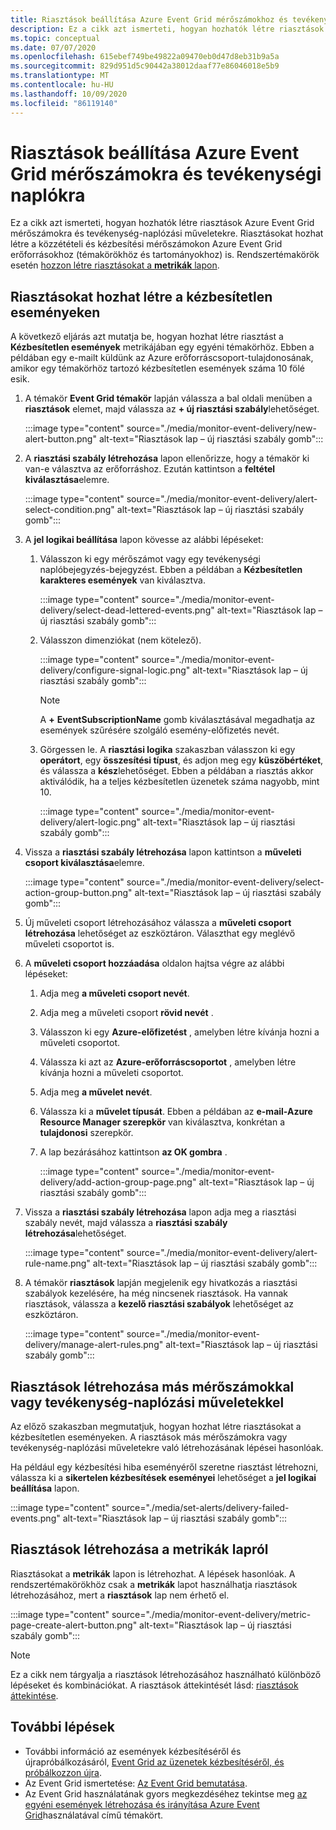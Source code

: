 ```yaml
---
title: Riasztások beállítása Azure Event Grid mérőszámokhoz és tevékenység-naplózási műveletekhez
description: Ez a cikk azt ismerteti, hogyan hozhatók létre riasztások Azure Event Grid mérőszámokra és tevékenység-naplózási műveletekre.
ms.topic: conceptual
ms.date: 07/07/2020
ms.openlocfilehash: 615ebef749be49822a09470eb0d47d8eb31b9a5a
ms.sourcegitcommit: 829d951d5c90442a38012daaf77e86046018e5b9
ms.translationtype: MT
ms.contentlocale: hu-HU
ms.lasthandoff: 10/09/2020
ms.locfileid: "86119140"
---
```

# <a name="set-alerts-on-azure-event-grid-metrics-and-activity-logs"></a>Riasztások beállítása Azure Event Grid mérőszámokra és tevékenységi naplókra
Ez a cikk azt ismerteti, hogyan hozhatók létre riasztások Azure Event Grid mérőszámokra és tevékenység-naplózási műveletekre. Riasztásokat hozhat létre a közzétételi és kézbesítési mérőszámokon Azure Event Grid erőforrásokhoz (témakörökhöz és tartományokhoz) is. Rendszertémakörök esetén [hozzon létre riasztásokat a **metrikák** lapon](#create-alerts-using-the-metrics-page).

## <a name="create-alerts-on-dead-lettered-events"></a>Riasztásokat hozhat létre a kézbesítetlen eseményeken
A következő eljárás azt mutatja be, hogyan hozhat létre riasztást a **Kézbesítetlen események** metrikájában egy egyéni témakörhöz. Ebben a példában egy e-mailt küldünk az Azure erőforráscsoport-tulajdonosának, amikor egy témakörhöz tartozó kézbesítetlen események száma 10 fölé esik. 

1. A témakör **Event Grid témakör** lapján válassza a bal oldali menüben a **riasztások** elemet, majd válassza az **+ új riasztási szabály**lehetőséget. 

    :::image type="content" source="./media/monitor-event-delivery/new-alert-button.png" alt-text="Riasztások lap – új riasztási szabály gomb":::
2. A **riasztási szabály létrehozása** lapon ellenőrizze, hogy a témakör ki van-e választva az erőforráshoz. Ezután kattintson a **feltétel kiválasztása**elemre. 

    :::image type="content" source="./media/monitor-event-delivery/alert-select-condition.png" alt-text="Riasztások lap – új riasztási szabály gomb":::    
3. A **jel logikai beállítása** lapon kövesse az alábbi lépéseket:
    1. Válasszon ki egy mérőszámot vagy egy tevékenységi naplóbejegyzés-bejegyzést. Ebben a példában a **Kézbesítetlen karakteres események** van kiválasztva. 

        :::image type="content" source="./media/monitor-event-delivery/select-dead-lettered-events.png" alt-text="Riasztások lap – új riasztási szabály gomb":::        
    2. Válasszon dimenziókat (nem kötelező). 
        
        :::image type="content" source="./media/monitor-event-delivery/configure-signal-logic.png" alt-text="Riasztások lap – új riasztási szabály gomb":::        

        > [!NOTE]
        > A **+** **EventSubscriptionName** gomb kiválasztásával megadhatja az események szűrésére szolgáló esemény-előfizetés nevét. 
    3. Görgessen le. A **riasztási logika** szakaszban válasszon ki egy **operátort**, egy **összesítési típust**, és adjon meg egy **küszöbértéket**, és válassza a **kész**lehetőséget. Ebben a példában a riasztás akkor aktiválódik, ha a teljes kézbesítetlen üzenetek száma nagyobb, mint 10. 
    
        :::image type="content" source="./media/monitor-event-delivery/alert-logic.png" alt-text="Riasztások lap – új riasztási szabály gomb":::                
4. Vissza a **riasztási szabály létrehozása** lapon kattintson a **műveleti csoport kiválasztása**elemre.

    :::image type="content" source="./media/monitor-event-delivery/select-action-group-button.png" alt-text="Riasztások lap – új riasztási szabály gomb":::
5. Új műveleti csoport létrehozásához válassza a **műveleti csoport létrehozása** lehetőséget az eszköztáron. Választhat egy meglévő műveleti csoportot is.        
6. A **műveleti csoport hozzáadása** oldalon hajtsa végre az alábbi lépéseket:
    1. Adja meg **a műveleti csoport nevét**.
    1. Adja meg a műveleti csoport **rövid nevét** .
    1. Válasszon ki egy **Azure-előfizetést** , amelyben létre kívánja hozni a műveleti csoportot.
    1. Válassza ki azt az **Azure-erőforráscsoportot** , amelyben létre kívánja hozni a műveleti csoportot.
    1. Adja meg **a művelet nevét**. 
    1. Válassza ki a **művelet típusát**. Ebben a példában az **e-mail-Azure Resource Manager szerepkör** van kiválasztva, konkrétan a **tulajdonosi** szerepkör. 
    1. A lap bezárásához kattintson **az OK gombra** . 
    
        :::image type="content" source="./media/monitor-event-delivery/add-action-group-page.png" alt-text="Riasztások lap – új riasztási szabály gomb":::                   
7. Vissza a **riasztási szabály létrehozása** lapon adja meg a riasztási szabály nevét, majd válassza a **riasztási szabály létrehozása**lehetőséget.

    :::image type="content" source="./media/monitor-event-delivery/alert-rule-name.png" alt-text="Riasztások lap – új riasztási szabály gomb":::  
8. A témakör **riasztások** lapján megjelenik egy hivatkozás a riasztási szabályok kezelésére, ha még nincsenek riasztások. Ha vannak riasztások, válassza a **kezelő riasztási szabályok** lehetőséget az eszköztáron.  

    :::image type="content" source="./media/monitor-event-delivery/manage-alert-rules.png" alt-text="Riasztások lap – új riasztási szabály gomb":::

## <a name="create-alerts-on-other-metrics-or-activity-log-operations"></a>Riasztások létrehozása más mérőszámokkal vagy tevékenység-naplózási műveletekkel
Az előző szakaszban megmutatjuk, hogyan hozhat létre riasztásokat a kézbesítetlen eseményeken. A riasztások más mérőszámokra vagy tevékenység-naplózási műveletekre való létrehozásának lépései hasonlóak. 

Ha például egy kézbesítési hiba eseményéről szeretne riasztást létrehozni, válassza ki a **sikertelen kézbesítések eseményei** lehetőséget a **jel logikai beállítása** lapon. 

:::image type="content" source="./media/set-alerts/delivery-failed-events.png" alt-text="Riasztások lap – új riasztási szabály gomb":::


## <a name="create-alerts-using-the-metrics-page"></a>Riasztások létrehozása a metrikák lapról
Riasztásokat a **metrikák** lapon is létrehozhat. A lépések hasonlóak. A rendszertémakörökhöz csak a **metrikák** lapot használhatja riasztások létrehozásához, mert a **riasztások** lap nem érhető el. 

:::image type="content" source="./media/monitor-event-delivery/metric-page-create-alert-button.png" alt-text="Riasztások lap – új riasztási szabály gomb":::   
    

> [!NOTE]
> Ez a cikk nem tárgyalja a riasztások létrehozásához használható különböző lépéseket és kombinációkat. A riasztások áttekintését lásd: [riasztások áttekintése](../azure-monitor/platform/alerts-metric.md).

## <a name="next-steps"></a>További lépések

* További információ az események kézbesítéséről és újrapróbálkozásáról, [Event Grid az üzenetek kézbesítéséről, és próbálkozzon újra](delivery-and-retry.md).
* Az Event Grid ismertetése: [Az Event Grid bemutatása](overview.md).
* Az Event Grid használatának gyors megkezdéséhez tekintse meg [az egyéni események létrehozása és irányítása Azure Event Grid](custom-event-quickstart.md)használatával című témakört.
